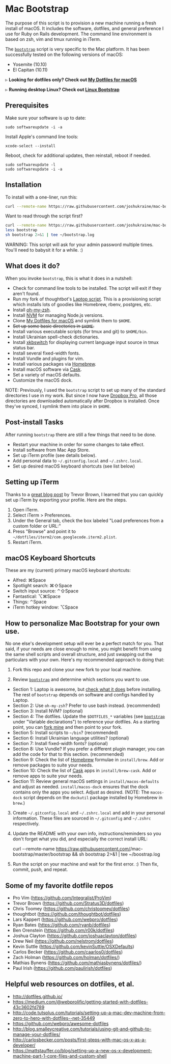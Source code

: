 Mac Bootstrap
=============

The purpose of this script is to provision a new machine running a fresh install of macOS. It includes the software, dotfiles, and general preference I use for Ruby on Rails development. The command line environment is based on zsh, vim and tmux running in iTerm.

The [`bootstrap`](https://github.com/joshukraine/mac-bootstrap/blob/master/bootstrap) script is very specific to the Mac platform. It has been successfully tested on the following versions of macOS:

* Yosemite (10.10)
* El Capitan (10.11)

&#9657; **Looking for dotfiles only? Check out [My Dotfiles for macOS](https://github.com/joshukraine/dotfiles)**

&#9657; **Running desktop Linux? Check out [Linux Bootstrap](https://github.com/joshukraine/linux-bootstrap)**


Prerequisites
-------------

Make sure your software is up to date:

	sudo softwareupdate -i -a

Install Apple's command line tools:

	xcode-select --install

Reboot, check for additional updates, then reinstall, reboot if needed.

	sudo softwareupdate -l
	sudo softwareupdate -i -a


Installation
------------

To install with a one-liner, run this:

```sh
curl --remote-name https://raw.githubusercontent.com/joshukraine/mac-bootstrap/master/bootstrap && sh bootstrap 2>&1 | tee ~/bootstrap.log
```

Want to read through the script first?
```sh
curl --remote-name https://raw.githubusercontent.com/joshukraine/mac-bootstrap/master/bootstrap
less bootstrap
sh bootstrap 2>&1 | tee ~/bootstrap.log
```

WARNING: This script will ask for your admin password multiple times. You'll need to babysit it for a while. :)


What does it do?
----------------

When you invoke `bootstrap`, this is what it does in a nutshell:

* Check for command line tools to be installed. The script will exit if they aren't found.
* Run my fork of thoughtbot's [Laptop script](https://github.com/joshukraine/laptop). This is a provisioning script which installs lots of goodies like Homebrew, rbenv, postgres, etc.
* Install [oh-my-zsh](https://github.com/robbyrussell/oh-my-zsh).
* Install [NVM](https://github.com/creationix/nvm) for managing Node.js versions.
* Clone [My Dotfiles for macOS](https://github.com/joshukraine/dotfiles) and symlink them to `$HOME`.
* ~~Set up some basic directories in `$HOME`.~~
* Install various executable scripts (for tmux and git) to `$HOME/bin`.
* Install Ukrainian spell-check dictionaries.
* Install [xkbswitch](https://github.com/joshukraine/xkbswitch-macosx) for displaying current language input source in tmux status bar.
* Install several fixed-width fonts.
* Install Vundle and plugins for vim.
* Install various packages via [Homebrew](http://brew.sh/).
* Install macOS software via [Cask](http://caskroom.io/).
* Set a variety of macOS defaults.
* Customize the macOS dock.

NOTE: Previously, I used the `bootstrap` script to set up many of the standard directories I use in my work. But since I now have [Dropbox Pro](https://db.tt/6kiw9mn9), all those directories are downloaded automatically after Dropbox is installed. Once they've synced, I symlink them into place in `$HOME`.


Post-install Tasks
------------------

After running `bootstrap` there are still a few things that need to be done.

* Restart your machine in order for some changes to take effect.
* Install software from Mac App Store.
* Set up iTerm profile (see details below).
* Add personal data to `~/.gitconfig.local` and `~/.zshrc.local`.
* Set up desired macOS keyboard shortcuts (see list below)


Setting up iTerm
----------------

Thanks to a [great blog post](http://stratus3d.com/blog/2015/02/28/sync-iterm2-profile-with-dotfiles-repository/) by Trevor Brown, I learned that you can quickly set up iTerm by exporting your profile. Here are the steps.

1. Open iTerm.
2. Select iTerm > Preferences.
3. Under the General tab, check the box labeled "Load preferences from a custom folder or URL:"
4. Press "Browse" and point it to `~/dotfiles/iterm2/com.googlecode.iterm2.plist`.
5. Restart iTerm.


macOS Keyboard Shortcuts
------------------------

These are my (current) primary macOS keyboard shortcuts:

* Alfred: &#8984;Space
* Spotlight search: &#8984;&#8679;Space
* Switch input source: &#8963;&#8679;Space
* Fantastical: &#8997;&#8984;Space
* Things: &#8963;Space
* iTerm hotkey window: &#8997;Space


How to personalize Mac Bootstrap for your own use.
--------------------------------------------------

No one else's development setup will ever be a perfect match for you. That said, if your needs are close enough to mine, you might benefit from using the same shell scripts and overall structure, and just swapping out the particulars with your own. Here's my recommended approach to doing that:

1) Fork this repo and clone your new fork to your local machine.

2) Review [`bootstrap`](https://github.com/joshukraine/mac-bootstrap/blob/master/bootstrap) and determine which sections you want to use.

* Section 1: Laptop is awesome, but [check what it does](https://github.com/joshukraine/laptop) before installing. The rest of `bootstrap` depends on software and configs handled by Laptop.
* Section 2: Use `oh-my-zsh`? Prefer to use bash instead. (recommended)
* Section 3: Install NVM? (optional)
* Section 4: The dotfiles. Update the `$DOTFILES_*` variables (see [`bootstrap`](https://github.com/joshukraine/mac-bootstrap/blob/master/bootstrap) under "Variable declarations") to reference your dotfiles. As a starting point, you can [fork mine](https://github.com/joshukraine/dotfiles) and then point to your fork.
* Section 5: Install scripts to `~/bin`? (recommended)
* Section 6: Install Ukrainian language utilities? (optional)
* Section 7: Install fixed-width fonts? (optional)
* Section 8: Use Vundle? If you prefer a different plugin manager, you can add the code for that to this section. (recommended)
* Section 9: Check the list of [Homebrew](http://brew.sh/) formulae in `install/brew`. Add or remove packages to suite your needs.
* Section 10: Check the list of [Cask](http://caskroom.io/) apps in `install/brew-cask`. Add or remove apps to suite your needs.
* Section 11: Review general macOS settings in `install/macos-defaults` and adjust as needed. `install/macos-dock` ensures that the dock contains only the apps you select. Adjust as desired. (NOTE: The `macos-dock` script depends on the `dockutil` package installed by Homebrew in `brew`.)

3) Create `~/.gitconfig.local` and `~/.zshrc.local` and add in your personal information. These files are sourced in `~/.gitconfig` and `~/.zshrc` respectively.

4) Update the README with your own info, instructions/reminders so you don't forget what you did, and especially the correct install URL:

	curl --remote-name https://raw.githubusercontent.com/<your-github-username>/mac-bootstrap/master/bootstrap && sh bootstrap 2>&1 | tee ~/boostrap.log

5) Run the script on your machine and wait for the first error. :) Then fix, commit, push, and repeat.


Some of my favorite dotfile repos
---------------------------------

* Pro Vim (https://github.com/Integralist/ProVim)
* Trevor Brown (https://github.com/Stratus3D/dotfiles)
* Chris Toomey (https://github.com/christoomey/dotfiles)
* thoughtbot (https://github.com/thoughtbot/dotfiles)
* Lars Kappert (https://github.com/webpro/dotfiles)
* Ryan Bates (https://github.com/ryanb/dotfiles)
* Ben Orenstein (https://github.com/r00k/dotfiles)
* Joshua Clayton (https://github.com/joshuaclayton/dotfiles)
* Drew Neil (https://github.com/nelstrom/dotfiles)
* Kevin Suttle (https://github.com/kevinSuttle/OSXDefaults)
* Carlos Becker (https://github.com/caarlos0/dotfiles)
* Zach Holman (https://github.com/holman/dotfiles/)
* Mathias Bynens (https://github.com/mathiasbynens/dotfiles/)
* Paul Irish (https://github.com/paulirish/dotfiles)


Helpful web resources on dotfiles, et al.
-----------------------------------------

* http://dotfiles.github.io/
* https://medium.com/@webprolific/getting-started-with-dotfiles-43c3602fd789
* http://code.tutsplus.com/tutorials/setting-up-a-mac-dev-machine-from-zero-to-hero-with-dotfiles--net-35449
* https://github.com/webpro/awesome-dotfiles
* http://blog.smalleycreative.com/tutorials/using-git-and-github-to-manage-your-dotfiles/
* http://carlosbecker.com/posts/first-steps-with-mac-os-x-as-a-developer/
* https://mattstauffer.co/blog/setting-up-a-new-os-x-development-machine-part-1-core-files-and-custom-shell
